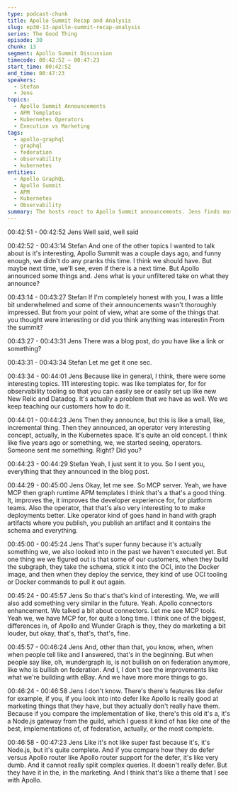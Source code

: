 ```yaml
---
type: podcast-chunk
title: Apollo Summit Recap and Analysis
slug: ep30-13-apollo-summit-recap-analysis
series: The Good Thing
episode: 30
chunk: 13
segment: Apollo Summit Discussion
timecode: 00:42:52 – 00:47:23
start_time: 00:42:52
end_time: 00:47:23
speakers:
  - Stefan
  - Jens
topics:
  - Apollo Summit Announcements
  - APM Templates
  - Kubernetes Operators
  - Execution vs Marketing
tags:
  - apollo-graphql
  - graphql
  - federation
  - observability
  - kubernetes
entities:
  - Apollo GraphQL
  - Apollo Summit
  - APM
  - Kubernetes
  - Observability
summary: The hosts react to Apollo Summit announcements. Jens finds most updates incremental, discussing APM templates, Kubernetes operators, and differences in execution versus marketing.
---
```


00:42:51 - 00:42:52
Jens
Well said, well said

00:42:52 - 00:43:14
Stefan
And one of the other topics I wanted to talk about is it's interesting, Apollo Summit was a couple days ago, and funny enough, we didn't do any pranks this time. I think we should have. But maybe next time, we'll see, even if there is a next time. But Apollo announced some things and. Jens  what is your unfiltered take on what they announce?

00:43:14 - 00:43:27
Stefan
If I'm completely honest with you, I was a little bit underwhelmed and some of their announcements wasn't thoroughly impressed. But from your point of view, what are some of the things that you thought were interesting or did you think anything was interestin From the summit?

00:43:27 - 00:43:31
Jens
There was a blog post, do you have like a link or something?

00:43:31 - 00:43:34
Stefan
Let me get it one sec.

00:43:34 - 00:44:01
Jens
Because like in general, I think, there were some interesting topics. 111 interesting topic. was like templates for, for for observability tooling so that you can easily see or easily set up like new New Relic and Datadog. It's actually a problem that we have as well. We we keep teaching our customers how to do it.

00:44:01 - 00:44:23
Jens
Then they announce, but this is like a small, like, incremental thing. Then they announced, an operator very interesting concept, actually, in the Kubernetes space. It's quite an old concept. I think like five years ago or something, we, we started seeing, operators. Someone sent me something. Right? Did you?

00:44:23 - 00:44:29
Stefan
Yeah, I just sent it to you. So I sent you, everything that they announced in the blog post.

00:44:29 - 00:45:00
Jens
Okay, let me see. So MCP server. Yeah, we have MCP then graph runtime APM templates I think that's a that's a good thing. It, improves the, it improves the developer experience for, for platform teams. Also the operator, that that's also very interesting to to make deployments better. Like operator kind of goes hand in hand with graph artifacts where you publish, you publish an artifact and it contains the schema and everything.

00:45:00 - 00:45:24
Jens
That's super funny because it's actually something we, we also looked into in the past we haven't executed yet. But one thing we we figured out is that some of our customers, when they build the subgraph, they take the schema, stick it into the OCI, into the Docker image, and then when they deploy the service, they kind of use OCI tooling or Docker commands to pull it out again.

00:45:24 - 00:45:57
Jens
So that's that's kind of interesting. We, we will also add something very similar in the future. Yeah. Apollo connectors enhancement. We talked a bit about connectors. Let me see MCP tools. Yeah we, we have MCP for, for quite a long time. I think one of the biggest, differences in, of Apollo and Wunder Graph is they, they do marketing a bit louder, but okay, that's, that's, that's, fine.

00:45:57 - 00:46:24
Jens
And, other than that, you know, when, when when people tell like and I answered, that's in the beginning. But when people say like, oh, wundergraph is, is not bullish on on federation anymore, like who is bullish on federation. And I, I don't see the improvements like what we're building with eBay. And we have more more things to go.

00:46:24 - 00:46:58
Jens
I don't know. There's there's features like defer for example, if you, if you look into into defer like Apollo is really good at marketing things that they have, but they actually don't really have them. Because if you compare the implementation of like, there's this old it's a, it's a Node.js gateway from the guild, which I guess it kind of has like one of the best, implementations of, of federation, actually, or the most complete.

00:46:58 - 00:47:23
Jens
Like it's not like super fast because it's, it's Node.js, but it's quite complete. And if you compare how they do defer versus Apollo router like Apollo router support for the defer, it's like very dumb. And it cannot really split complex queries. It doesn't really defer. But they have it in the, in the marketing. And I think that's like a theme that I see with Apollo.
